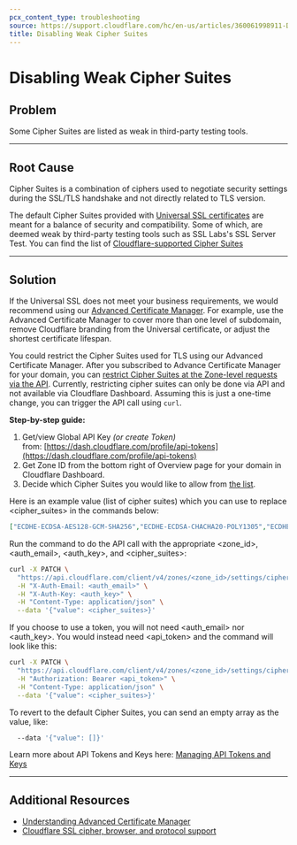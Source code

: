 ```yaml
---
pcx_content_type: troubleshooting
source: https://support.cloudflare.com/hc/en-us/articles/360061998911-Disabling-Weak-Cipher-Suites
title: Disabling Weak Cipher Suites
---
```


# Disabling Weak Cipher Suites



## Problem

Some Cipher Suites are listed as weak in third-party testing tools.

___

## Root Cause

Cipher Suites is a combination of ciphers used to negotiate security settings during the SSL/TLS handshake and not directly related to TLS version.

The default Cipher Suites provided with [Universal SSL certificates](/ssl/edge-certificates/universal-ssl/) are meant for a balance of security and compatibility. Some of which, are deemed weak by third-party testing tools such as SSL Labs's SSL Server Test. 
You can find the list of [Cloudflare-supported Cipher Suites](/ssl/reference/cipher-suites/)

___

## Solution

If the Universal SSL does not meet your business requirements, we would recommend using our [Advanced Certificate Manager](/ssl/edge-certificates/advanced-certificate-manager/). 
For example, use the Advanced Certificate Manager to cover more than one level of subdomain, remove Cloudflare branding from the Universal certificate, or adjust the shortest certificate lifespan.

You could restrict the Cipher Suites used for TLS using our Advanced Certificate Manager. After you subscribed to Advance Certificate Manager for your domain, you can [restrict Cipher Suites at the Zone-level requests via the API](/api/operations/zone-settings-change-ciphers-setting). Currently, restricting cipher suites can only be done via API and not available via Cloudflare Dashboard. 
Assuming this is just a one-time change, you can trigger the API call using `curl`. 

**Step-by-step guide:**

1.  Get/view Global API Key _(or create Token)_ from: [https://dash.cloudflare.com/profile/api-tokens](https://dash.cloudflare.com/profile/api-tokens)
2.  Get Zone ID from the bottom right of Overview page for your domain in Cloudflare Dashboard.
3.  Decide which Cipher Suites you would like to allow from [the list](/ssl/reference/cipher-suites/).

Here is an example value (list of cipher suites) which you can use to replace <cipher\_suites> in the commands below:

```json
["ECDHE-ECDSA-AES128-GCM-SHA256","ECDHE-ECDSA-CHACHA20-POLY1305","ECDHE-RSA-AES128-GCM-SHA256","ECDHE-RSA-CHACHA20-POLY1305","ECDHE-ECDSA-AES256-GCM-SHA384","ECDHE-RSA-AES256-GCM-SHA384"]
```

Run the command to do the API call with the appropriate <zone\_id>, <auth\_email>, <auth\_key>, and <cipher\_suites>:

```bash
curl -X PATCH \
  "https://api.cloudflare.com/client/v4/zones/<zone_id>/settings/ciphers" \
  -H "X-Auth-Email: <auth_email>" \
  -H "X-Auth-Key: <auth_key>" \
  -H "Content-Type: application/json" \
  --data '{"value": <cipher_suites>}'
```

If you choose to use a token, you will not need <auth\_email> nor <auth\_key>. You would instead need <api\_token> and the command will look like this:

```bash
curl -X PATCH \
  "https://api.cloudflare.com/client/v4/zones/<zone_id>/settings/ciphers" \
  -H "Authorization: Bearer <api_token>" \
  -H "Content-Type: application/json" \
  --data '{"value": <cipher_suites>}'
```

To revert to the default Cipher Suites, you can send an empty array as the value, like:

```bash
  --data '{"value": []}'
```

Learn more about API Tokens and Keys here: [Managing API Tokens and Keys](https://support.cloudflare.com/hc/en-us/articles/200167836-Managing-API-Tokens-and-Keys)

___

## Additional Resources

-   [Understanding Advanced Certificate Manager](https://support.cloudflare.com/hc/en-us/articles/360044797871-Understanding-Advanced-Certificate-Manager)
-   [Cloudflare SSL cipher, browser, and protocol support](https://support.cloudflare.com/hc/en-us/articles/203041594-Cloudflare-SSL-cipher-browser-and-protocol-support)
